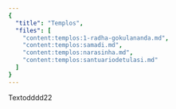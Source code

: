 ```yaml
---
{
  "title": "Templos",
  "files": [
    "content:templos:1-radha-gokulananda.md",
    "content:templos:samadi.md",
    "content:templos:narasinha.md",
    "content:templos:santuariodetulasi.md"
  ]
}
---
```

Textodddd22